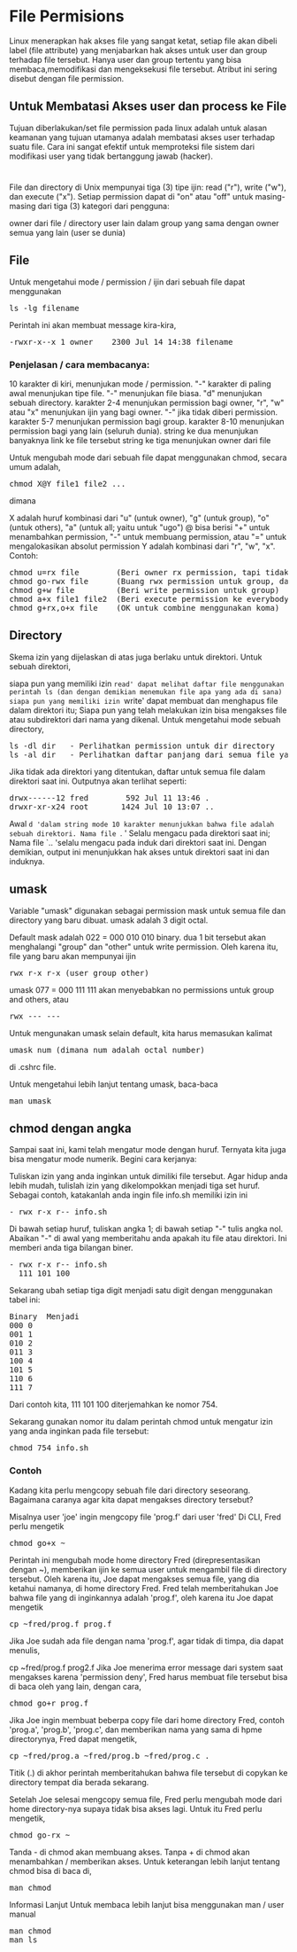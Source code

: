# File Permisions
Linux menerapkan hak akses file yang sangat ketat, setiap file akan dibeli label (file attribute) yang menjabarkan hak akses untuk user dan group terhadap file tersebut.
Hanya user dan group tertentu yang bisa membaca,memodifikasi dan mengeksekusi file tersebut.
Atribut ini sering disebut dengan file permission.

## Untuk Membatasi Akses user dan process ke File
Tujuan diberlakukan/set file permission pada linux adalah untuk alasan keamanan  yang tujuan utamanya adalah membatasi akses user terhadap suatu file.
Cara ini sangat efektif untuk memproteksi file sistem dari modifikasi user yang tidak bertanggung jawab (hacker).

# 

File dan directory di Unix mempunyai tiga (3) tipe ijin: read ("r"), write ("w"), dan execute ("x"). Setiap permission dapat di "on" atau "off" untuk masing-masing dari tiga (3) kategori dari pengguna:

owner dari file / directory
user lain dalam group yang sama dengan owner
semua yang lain (user se dunia)

## File
Untuk mengetahui mode / permission / ijin dari sebuah file dapat menggunakan

<pre>ls -lg filename</pre>
Perintah ini akan membuat message kira-kira,

<pre>-rwxr-x--x 1 owner    2300 Jul 14 14:38 filename</pre>
### Penjelasan / cara membacanya:

10 karakter di kiri, menunjukan mode / permission.
"-" karakter di paling awal menunjukan tipe file. "-" menunjukan file biasa. "d" menunjukan sebuah directory.
karakter 2-4 menunjukan permission bagi owner, "r", "w" atau "x" menunjukan ijin yang bagi owner. "-" jika tidak diberi permission.
karakter 5-7 menunjukan permission bagi group.
karakter 8-10 menunjukan permission bagi yang lain (seluruh dunia).
string ke dua menunjukan banyaknya link ke file tersebut
string ke tiga menunjukan owner dari file

Untuk mengubah mode dari sebuah file dapat menggunakan chmod, secara umum adalah,

<pre>chmod X@Y file1 file2 ...</pre>
dimana

X adalah huruf kombinasi dari "u" (untuk owner), "g" (untuk group), "o" (untuk others), "a" (untuk all; yaitu untuk "ugo")
@ bisa berisi "+" untuk menambahkan permission, "-" untuk membuang permission, atau "=" untuk mengalokasikan absolut permission
Y adalah kombinasi dari "r", "w", "x".
Contoh:

<pre>
chmod u=rx file        (Beri owner rx permission, tapi tidak w)
chmod go-rwx file      (Buang rwx permission untuk group, dan others)
chmod g+w file         (Beri write permission untuk group)
chmod a+x file1 file2  (Beri execute permission ke everybody)
chmod g+rx,o+x file    (OK untuk combine menggunakan koma)
</pre>

## Directory
Skema izin yang dijelaskan di atas juga berlaku untuk direktori. Untuk sebuah direktori,

siapa pun yang memiliki izin `read' dapat melihat daftar file menggunakan perintah ls (dan dengan demikian menemukan file apa yang ada di sana)
siapa pun yang memiliki izin `write' dapat membuat dan menghapus file dalam direktori itu;
Siapa pun yang telah melakukan izin bisa mengakses file atau subdirektori dari nama yang dikenal.
Untuk mengetahui mode sebuah directory,

<pre>ls -dl dir   - Perlihatkan permission untuk dir directory
ls -al dir   - Perlihatkan daftar panjang dari semua file yang ada di dir (directory), termasuk nama yang dimulai dengan '.'</pre>

Jika tidak ada direktori yang ditentukan, daftar untuk semua file dalam direktori saat ini. Outputnya akan terlihat seperti:
<pre>
drwx------12 fred        592 Jul 11 13:46 .
drwxr-xr-x24 root       1424 Jul 10 13:07 ..</pre>

Awal `d 'dalam string mode 10 karakter menunjukkan bahwa file adalah sebuah direktori. Nama file `. ' Selalu mengacu pada direktori saat ini; Nama file `.. 'selalu mengacu pada induk dari direktori saat ini.
Dengan demikian, output ini menunjukkan hak akses untuk direktori saat ini dan induknya.

## umask
Variable "umask" digunakan sebagai permission mask untuk semua file dan directory yang baru dibuat. umask adalah 3 digit octal.

Default mask adalah 022 = 000 010 010 binary. dua 1 bit tersebut akan menghalangi "group" dan "other" untuk write permission. Oleh karena itu, file yang baru akan mempunyai ijin
<pre>
rwx r-x r-x (user group other)</pre>
umask 077 = 000 111 111 akan menyebabkan no permissions untuk group and others, atau

<pre>rwx --- ---</pre>
Untuk mengunakan umask selain default, kita harus memasukan kalimat

<pre>umask num (dimana num adalah octal number)</pre>
di .cshrc file.

Untuk mengetahui lebih lanjut tentang umask, baca-baca

<pre>man umask</pre>

## chmod dengan angka
Sampai saat ini, kami telah mengatur mode dengan huruf. Ternyata kita juga bisa mengatur mode numerik. Begini cara kerjanya:

Tuliskan izin yang anda inginkan untuk dimiliki file tersebut. Agar hidup anda lebih mudah, tulislah izin yang dikelompokkan menjadi tiga set huruf. Sebagai contoh, katakanlah anda ingin file info.sh memiliki izin ini
<pre>- rwx r-x r-- info.sh</pre>
Di bawah setiap huruf, tuliskan angka 1; di bawah setiap "-" tulis angka nol. Abaikan "-" di awal yang memberitahu anda apakah itu file atau direktori. Ini memberi anda tiga bilangan biner.
<pre>- rwx r-x r-- info.sh
  111 101 100</pre>
Sekarang ubah setiap tiga digit menjadi satu digit dengan menggunakan tabel ini:
<pre>
Binary	Menjadi
000	0
001	1
010	2
011	3
100	4
101	5
110	6
111	7</pre>
Dari contoh kita, 111 101 100 diterjemahkan ke nomor 754.

Sekarang gunakan nomor itu dalam perintah chmod untuk mengatur izin yang anda inginkan pada file tersebut:

<pre>chmod 754 info.sh</pre>
### Contoh
Kadang kita perlu mengcopy sebuah file dari directory seseorang. Bagaimana caranya agar kita dapat mengakses directory tersebut?

Misalnya user 'joe' ingin mengcopy file 'prog.f' dari user 'fred' Di CLI, Fred perlu mengetik

<pre>chmod go+x ~</pre>
Perintah ini mengubah mode home directory Fred (direpresentasikan dengan ~), memberikan ijin ke semua user untuk mengambil file di directory tersebut. Oleh karena itu, Joe dapat mengakses semua file, yang dia ketahui namanya, di home directory Fred. Fred telah memberitahukan Joe bahwa file yang di inginkannya adalah 'prog.f', oleh karena itu Joe dapat mengetik

<pre>cp ~fred/prog.f prog.f</pre>
Jika Joe sudah ada file dengan nama 'prog.f', agar tidak di timpa, dia dapat menulis,

cp ~fred/prog.f prog2.f
Jika Joe menerima error message dari system saat mengakses karena 'permission deny', Fred harus membuat file tersebut bisa di baca oleh yang lain, dengan cara,

<pre>chmod go+r prog.f</pre>
Jika Joe ingin membuat beberpa copy file dari home directory Fred, contoh 'prog.a', 'prog.b', 'prog.c', dan memberikan nama yang sama di hpme directorynya, Fred dapat mengetik,

<pre>cp ~fred/prog.a ~fred/prog.b ~fred/prog.c .</pre>
Titik (.) di akhor perintah memberitahukan bahwa file tersebut di copykan ke directory tempat dia berada sekarang.

Setelah Joe selesai mengcopy semua file, Fred perlu mengubah mode dari home directory-nya supaya tidak bisa akses lagi. Untuk itu Fred perlu mengetik,

<pre>chmod go-rx ~</pre>
Tanda - di chmod akan membuang akses. Tanpa + di chmod akan menambahkan / memberikan akses. Untuk keterangan lebih lanjut tentang chmod bisa di baca di,

<pre>man chmod</pre>
Informasi Lanjut
Untuk membaca lebih lanjut bisa menggunakan man / user manual

<pre>man chmod
man ls</pre>
